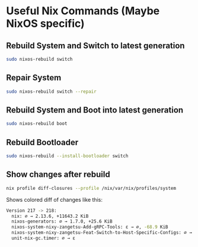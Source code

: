 # Useful Nix Commands (Maybe NixOS specific)

## Rebuild System and Switch to latest generation

```bash
sudo nixos-rebuild switch
```

## Repair System

```bash
sudo nixos-rebuild switch --repair
```

## Rebuild System and Boot into latest generation

```bash
sudo nixos-rebuild boot
```

## Rebuild Bootloader

```bash
sudo nixos-rebuild --install-bootloader switch
```

## Show changes after rebuild

```bash
nix profile diff-closures --profile /nix/var/nix/profiles/system
```

Shows colored diff of changes like this:

```bash
Version 217 -> 218:
  nix: ∅ → 2.13.6, +11643.2 KiB
  nixos-generators: ∅ → 1.7.0, +25.6 KiB
  nixos-system-nixy-zangetsu-Add-gRPC-Tools: ε → ∅, -68.9 KiB
  nixos-system-nixy-zangetsu-Feat-Switch-to-Host-Specific-Configs: ∅ → ε, +69.0 KiB
  unit-nix-gc.timer: ∅ → ε
```
